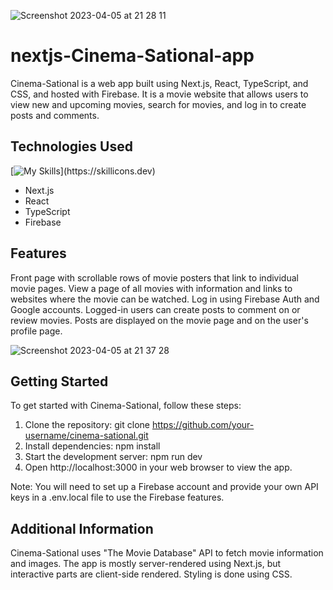 ![Screenshot 2023-04-05 at 21 28 11](https://user-images.githubusercontent.com/87245022/230194750-db91b58a-ecb2-4c77-bfbb-c231830815d8.jpeg)


# nextjs-Cinema-Sational-app

Cinema-Sational is a web app built using Next.js, React, TypeScript, and CSS, and hosted with Firebase. It is a movie website that allows users to view new and upcoming movies, search for movies, and log in to create posts and comments.

## Technologies Used

[![My Skills](https://skillicons.dev/icons?i=nextjs,react,ts,firebase,)](https://skillicons.dev)


- Next.js
- React
- TypeScript
- Firebase

## Features
Front page with scrollable rows of movie posters that link to individual movie pages.
View a page of all movies with information and links to websites where the movie can be watched.
Log in using Firebase Auth and Google accounts.
Logged-in users can create posts to comment on or review movies.
Posts are displayed on the movie page and on the user's profile page.

![Screenshot 2023-04-05 at 21 37 28](https://user-images.githubusercontent.com/87245022/230195067-2481e23c-49a5-4b24-b31d-ac67371c39f8.jpeg)


## Getting Started
To get started with Cinema-Sational, follow these steps:

1. Clone the repository: git clone https://github.com/your-username/cinema-sational.git
2. Install dependencies: npm install
3. Start the development server: npm run dev
4. Open http://localhost:3000 in your web browser to view the app.

Note: You will need to set up a Firebase account and provide your own API keys in a .env.local file to use the Firebase features.

## Additional Information
Cinema-Sational uses "The Movie Database" API to fetch movie information and images. The app is mostly server-rendered using Next.js, but interactive parts are client-side rendered. Styling is done using CSS.
